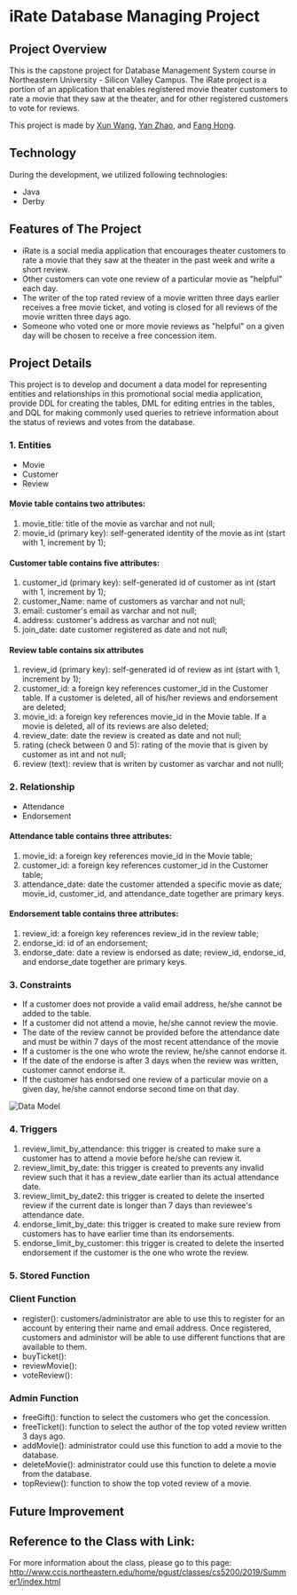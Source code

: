 # iRate Database Managing Project
## Project Overview
This is the capstone project for Database Management System course in Northeastern University - Silicon Valley Campus. The iRate project is a portion of an application that enables registered movie theater customers to rate a movie that they saw at the theater, and for other registered customers to vote for reviews.


This project is made by [Xun Wang](https://xw321.github.io/), [Yan Zhao](https://yzhao430.github.io/), and [Fang Hong](https://sososummer88.github.io/).

## Technology
During the development, we utilized following technologies:
* Java
* Derby

## Features of The Project
* iRate is a social media application that encourages theater customers to rate a movie that they saw at the theater in the past week and write a short review.
* Other customers can vote one review of a particular movie as "helpful" each day.
* The writer of the top rated review of a movie written three days earlier receives a free movie ticket, and voting is closed for all reviews of the movie written three days ago. 
* Someone who voted one or more movie reviews as "helpful" on a given day will be chosen to receive a free concession item. 

## Project Details
This project is to develop and document a data model for representing entities and relationships in this promotional social media application, provide DDL for creating the tables, DML for editing entries in the tables, and DQL for making commonly used queries to retrieve information about the status of reviews and votes from the database. 

### 1. Entities
* Movie
* Customer
* Review

#### Movie table contains two attributes:
1) movie_title: title of the movie as varchar and not null;
2) movie_id (primary key): self-generated identity of the movie as int (start with 1, increment by 1);

#### Customer table contains five attributes:
1) customer_id (primary key): self-generated id of customer as int (start with 1, increment by 1);
2) customer_Name: name of customers as varchar and not null;
3) email: customer's email as varchar and not null;
4) address: customer's address as varchar and not null;
5) join_date: date customer registered as date and not null;

#### Review table contains six attributes
1) review_id (primary key): self-generated id of review as int (start with 1, increment by 1);
2) customer_id: a foreign key references customer_id in the Customer table. If a customer is deleted, all of his/her reviews and endorsement are deleted;
3) movie_id: a foreign key references movie_id in the Movie table. If a movie is deleted, all of its reviews are also deleted;
4) review_date: date the review is created as date and not null;
5) rating (check between 0 and 5): rating of the movie that is given by customer as int and not null;
6) review (text): review that is writen by customer as varchar and not nulll;


### 2. Relationship
* Attendance
* Endorsement

#### Attendance table contains three attributes:
1) movie_id: a foreign key references movie_id in the Movie table;
2) customer_id: a foreign key references customer_id in the Customer table;
3) attendance_date: date the customer attended a specific movie as date;
movie_id, customer_id, and attendance_date together are primary keys.

#### Endorsement table contains three attributes:
1) review_id: a foreign key references review_id in the review table;
2) endorse_id: id of an endorsement;
3) endorse_date: date a review is endorsed as date;
review_id, endorse_id, and endorse_date together are primary keys. 

### 3. Constraints 
* If a customer does not provide a valid email address, he/she cannot be added to the table.
* If a customer did not attend a movie, he/she cannot review the movie.
* The date of the review cannot be provided before the attendance date and must be within 7 days of the most recent attendance of the movie
* If a customer is the one who wrote the review, he/she cannot endorse it.
* If the date of the endorse is after 3 days when the review was written, customer cannot endorse it.
* If the customer has endorsed one review of a particular movie on a given day, he/she cannot endorse second time on that day.

![Data Model](https://github.com/xw321/iRate-Movie-Ratings/blob/master/iRate%20data%20model%20copy.png)

### 4. Triggers
1) review_limit_by_attendance: this trigger is created to make sure a customer has to attend a movie before he/she can review it.
2) review_limit_by_date: this trigger is created to prevents any invalid review such that it has a review_date earlier than its actual attendance date.
3) review_limit_by_date2: this trigger is created to delete the inserted review if the current date is longer than 7 days than reviewee's attendance date.
4) endorse_limit_by_date: this trigger is created to make sure review from customers has to have earlier time than its endorsements.
5) endorse_limit_by_customer: this trigger is created to delete the inserted endorsement if the customer is the one who wrote the review.


### 5. Stored Function
### Client Function
- register(): customers/administrator are able to use this to register for an account by entering their name and email address. Once registered, customers and administor will be able to use different functions that are available to them.
- buyTicket(): 
- reviewMovie(): 
- voteReview():

### Admin Function
- freeGift(): function to select the customers who get the concession.
- freeTicket(): function to select the author of the top voted review written 3 days ago.
- addMovie(): administrator could use this function to add a movie to the database.
- deleteMovie(): administrator could use this function to delete a movie from the database.
- topReview(): function to show the top voted review of a movie.

## Future Improvement


## Reference to the Class with Link:
For more information about the class, please go to this page:
http://www.ccis.northeastern.edu/home/pgust/classes/cs5200/2019/Summer1/index.html
